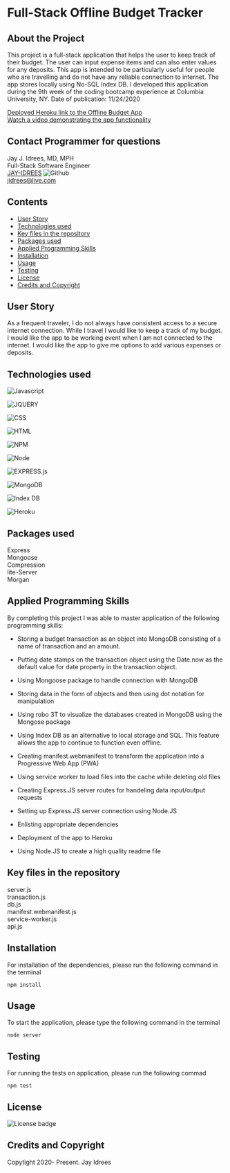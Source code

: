 # Full-Stack Offline Budget Tracker

## About the Project
This project is a full-stack application that helps the user to keep track of their budget. The user can input expense items and can also enter values for any deposits. This app is intended to be particularly useful for people who are travelling and do not have any reliable connection to internet. The app stores locally using No-SQL Index DB. I developed this application during the 9th week of the coding bootcamp experience at Columbia University, NY. Date of publication: 11/24/2020

[Deployed Heroku link to the Offline Budget App](https://full-stack-budget-tracker.herokuapp.com/) <br />
[Watch a video demonstrating the app functionality]()<br />

## Contact Programmer for questions

Jay J. Idrees, MD, MPH<br />
Full-Stack Software Engineer<br />
[JAY-IDREES](https://github.com/Jay-Idrees) ![Github](http://img.shields.io/badge/github-black?style=flat&logo=github)<br />
jidrees@live.com



## Contents

- [User Story](#user-story)
- [Technologies used](#technologies-used)
- [Key files in the repository](#key-files-in-the-repository)
- [Packages used](#packages-used)
- [Applied Programming Skills](#applied-programming-skills)
- [Installation](#installation)
- [Usage](#usage)
- [Testing](#testing)
- [License](#license)
- [Credits and Copyright](#credits-and-copyright)


## User Story

As a frequent traveler, I do not always have consistent access to a secure internet connection. While I travel I would like to keep a track of my budget. I would like the app to be working event when I am not connected to the internet. I would like the app to give me options to add various expenses or deposits.




## Technologies used



![Javascript](https://img.shields.io/badge/JavaScript-black?style=for-the-badge&logo=JavaScript)

![JQUERY](https://img.shields.io/badge/jquery-purple?style=for-the-badge&logo=jquery)

![CSS](https://img.shields.io/badge/css-darkgreen?style=for-the-badge&logo=css3)

![HTML](https://img.shields.io/badge/HTML-informational?style=for-the-badge&logo=html5)

![NPM](http://img.shields.io/badge/npm-yellow?style=for-the-badge&logo=NPM)

![Node](https://img.shields.io/badge/Node-green?style=for-the-badge&logo=Node.js)

![EXPRESS.js](http://img.shields.io/badge/express-JS-yellow?style=for-the-badge&logo=experts-exchange)

![MongoDB](http://img.shields.io/badge/mongo-dB-black?style=for-the-badge&logo=mongodb)

![Index DB](http://img.shields.io/badge/IndexDB-darkred?style=for-the-badge&logo=adobe-indesign)

![Heroku](http://img.shields.io/badge/Heroku-purple?style=for-the-badge&logo=heroku)



## Packages used

Express <br />
Mongoose <br />
Compression <br />
lite-Server <br />
Morgan <br />


## Applied Programming Skills

By completing this project I was able to master application of the following programming skills: 

- Storing a budget transaction as an object into MongoDB consisting of a name of transaction and an amount.

- Putting date stamps on the transaction object using the Date.now as the default value for date property in the transaction object.

- Using Mongoose package to handle connection with MongoDB

- Storing data in the form of objects and then using dot notation for manipulation

- Using robo 3T to visualize the databases created in MongoDB using the Mongose package

- Using Index DB as an alternative to local storage and SQL. This feature allows the app to continue to function even offline. 

- Creating manifest.webmanifest to transform the application into a Progressive Web App (PWA)

- Using service worker to load files into the cache while deleting old files 

- Creating Express.JS server routes for handeling data input/output requests

- Setting up Express.JS server connection using Node.JS

- Enlisting appropriate dependencies

- Deployment of the app to Heroku

- Using Node.JS to create a high quality readme file



## Key files in the repository

server.js <br />
transaction.js <br />
db.js <br />
manifest.webmanifest.js <br />
service-worker.js <br />
api.js


## Installation

For installation of the dependencies, please run the following command in the terminal

```
npm install
```

## Usage

To start the application, please type the following command in the terminal

```
node server
```


## Testing

For running the tests on application, please run the following commad

```
npm test
```


## License 

![License badge](https://img.shields.io/badge/license-MIT-blue.svg)


## Credits and Copyright 
Copytight 2020- Present. Jay Idrees


